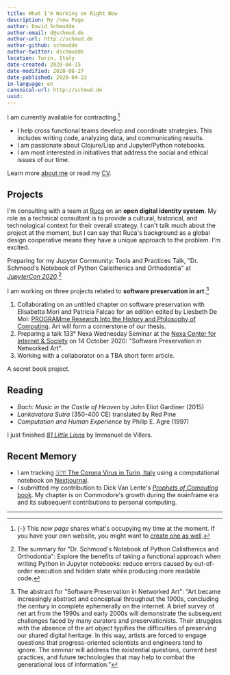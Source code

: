 ```yaml
---
title: What I'm Working on Right Now
description: My /now Page
author: David Schmudde
author-email: d@schmud.de
author-url: http://schmud.de
author-github: schmudde
author-twitter: dschmudde
location: Turin, Italy
date-created: 2020-04-15
date-modified: 2020-08-27
date-published: 2020-04-23
in-language: en
canonical-url: http://schmud.de
uuid:
---
```


I am currently available for contracting.[^now]

[^now]: {-} This *now page* shares what's occupying my time at the moment. If you have your own website, you might want to [create one as well](https://nownownow.com/about).

- I help cross functional teams develop and coordinate strategies. This includes writing code, analyzing data, and communicating results.
- I am passionate about Clojure/Lisp and Jupyter/Python notebooks.
- I am most interested in initiatives that address the social and ethical issues of our time.

Learn more [about me](/pages/about.html) or read my [CV](/cv.html).

## Projects

I'm consulting with a team at [Ruca](https://ruca.co/) on an **open digital identity system**. My role as a technical consultant is to provide a cultural, historical, and technological context for their overall strategy. I can't talk much about the project at the moment, but I can say that Ruca's background as a global design cooperative means they have a unique approach to the problem. I'm excited.

Preparing for my Jupyter Community: Tools and Practices Talk, "Dr. Schmood's Notebook of Python Calisthenics and Orthodontia" at *[JupyterCon 2020](https://jupytercon.com/)*.[^jupytercon]

[^jupytercon]: The summary for "Dr. Schmood's Notebook of Python Calisthenics and Orthodontia": Explore the benefits of taking a functional approach when writing Python in Jupyter notebooks: reduce errors caused by out-of-order execution and hidden state while producing more readable code.

I am working on three projects related to **software preservation in art**.[^networked-art]

[^networked-art]: The abstract for "Software Preservation in Networked Art": &ldquo;Art became increasingly abstract and conceptual throughout the 1900s, concluding the century in complete ephemerally on the internet. A brief survey of net art from the 1990s and early 2000s will demonstrate the subsequent challenges faced by many curators and preservationists. Their struggles with the absence of the art object typifies the difficulties of preserving our shared digital heritage. In this way, artists are forced to engage questions that progress-oriented scientists and engineers tend to ignore. The seminar will address the existential questions, current best practices, and future technologies that may help to combat the generational loss of information.&rdquo;

1. Collaborating on an untitled chapter on software preservation with Elisabetta Mori and Patricia Falcao for an edition edited by Liesbeth De Mol: [PROGRAMme Research Into the History and Philosophy of Computing](https://programme.hypotheses.org/). Art will form a cornerstone of our thesis.
2. Preparing a talk 133° Nexa Wednesday Seminar at the [Nexa Center for Internet & Society](https://nexacenter.org/) on 14 October 2020: "Software Preservation in Networked Art".
3. Working with a collaborator on a TBA short form article.

A secret book project.

## Reading

- *Bach: Music in the Castle of Heaven* by John Eliot Gardiner (2015)
- *Lankavatara Sutra* (350-400 CE) translated by Red Pine
- *Computation and Human Experience* by Philip E. Agre (1997)

I just finished [*81 Little Lions*](https://senseis.xmp.net/?81LittleLions) by Immanuel de Villers.

## Recent Memory

- I am tracking [🇮🇹 The Corona Virus in Turin, Italy](https://nextjournal.com/schmudde/corona-in-italy) using a computational notebook on [Nextjournal](https://nextjournal.com/schmudde/corona-in-italy).
- I submitted my contribution to Dick Van Lente's [*Prophets of Computing* book](https://sites.library.queensu.ca/transmissions/computers-and-futures/). My chapter is on Commodore's growth during the mainframe era and its subsequent contributions to personal computing.

---
